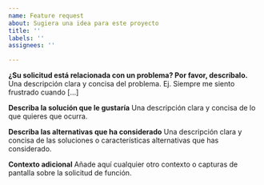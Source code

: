 ```yaml
---
name: Feature request
about: Sugiera una idea para este proyecto
title: ''
labels: ''
assignees: ''

---
```


**¿Su solicitud está relacionada con un problema? Por favor, descríbalo.**
Una descripción clara y concisa del problema. Ej. Siempre me siento frustrado cuando [...]

**Describa la solución que le gustaría**
Una descripción clara y concisa de lo que quieres que ocurra.

**Describa las alternativas que ha considerado**
Una descripción clara y concisa de las soluciones o características alternativas que has considerado.

**Contexto adicional**
Añade aquí cualquier otro contexto o capturas de pantalla sobre la solicitud de función.
